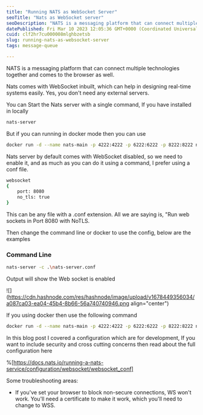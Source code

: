 ```yaml
---
title: "Running NATS as WebSocket Server"
seoTitle: "Nats as WebSocket server"
seoDescription: "NATS is a messaging platform that can connect multiple technologies together and comes to the browser as well."
datePublished: Fri Mar 10 2023 12:05:36 GMT+0000 (Coordinated Universal Time)
cuid: clf2hr7cu000008mlghbzetsb
slug: running-nats-as-websocket-server
tags: message-queue

---
```


NATS is a messaging platform that can connect multiple technologies together and comes to the browser as well.

Nats comes with WebSocket inbuilt, which can help in designing real-time systems easily. Yes, you don't need any external servers.

You can Start the Nats server with a single command, If you have installed in locally

```bash
nats-server
```

But if you can running in docker mode then you can use

```bash
docker run -d --name nats-main -p 4222:4222 -p 6222:6222 -p 8222:8222 nats
```

Nats server by default comes with WebSocket disabled, so we need to enable it, and as much as you can do it using a command, I prefer using a conf file.

```bash
websocket 
{
    port: 8080
    no_tls: true
}
```

This can be any file with a .conf extension. All we are saying is, "Run web sockets in Port 8080 with NoTLS.

Then change the command line or docker to use the config, below are the examples

### Command Line

```bash
nats-server -c .\nats-server.conf
```

Output will show the Web socket is enabled

![](https://cdn.hashnode.com/res/hashnode/image/upload/v1678449356034/a087ca03-ea04-45b4-8b66-56a740740946.png align="center")

If you using docker then use the following command

```bash
docker run -d --name nats-main -p 4222:4222 -p 6222:6222 -p 8222:8222 nats -c .\nats-server.conf
```

In this blog post I covered a configuration which are for development, If you want to include security and cross cutting concerns then read about the full configuration here

%[https://docs.nats.io/running-a-nats-service/configuration/websocket/websocket_conf] 

Some troubleshooting areas:

* If you've set your browser to block non-secure connections, WS won't work. You'll need a certificate to make it work, which you'll need to change to WSS.